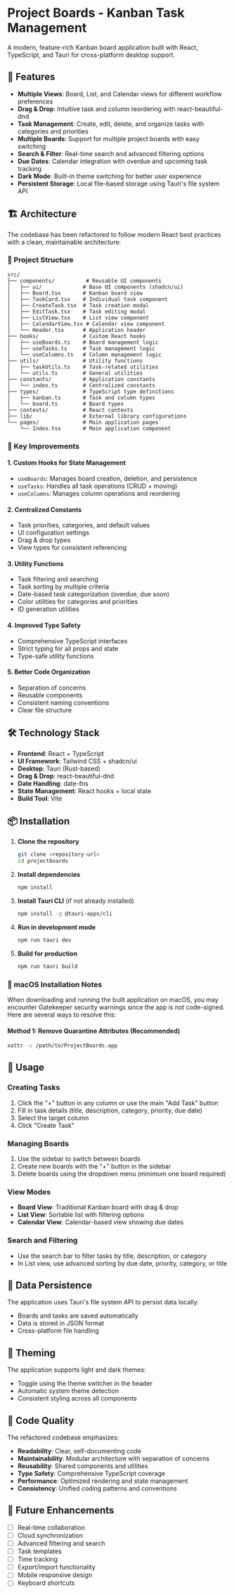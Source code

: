 # Project Boards - Kanban Task Management

A modern, feature-rich Kanban board application built with React, TypeScript, and Tauri for cross-platform desktop support.

## 🚀 Features

- **Multiple Views**: Board, List, and Calendar views for different workflow preferences
- **Drag & Drop**: Intuitive task and column reordering with react-beautiful-dnd
- **Task Management**: Create, edit, delete, and organize tasks with categories and priorities
- **Multiple Boards**: Support for multiple project boards with easy switching
- **Search & Filter**: Real-time search and advanced filtering options
- **Due Dates**: Calendar integration with overdue and upcoming task tracking
- **Dark Mode**: Built-in theme switching for better user experience
- **Persistent Storage**: Local file-based storage using Tauri's file system API

## 🏗️ Architecture

The codebase has been refactored to follow modern React best practices with a clean, maintainable architecture:

### 📁 Project Structure

```
src/
├── components/          # Reusable UI components
│   ├── ui/             # Base UI components (shadcn/ui)
│   ├── Board.tsx       # Kanban board view
│   ├── TaskCard.tsx    # Individual task component
│   ├── CreateTask.tsx  # Task creation modal
│   ├── EditTask.tsx    # Task editing modal
│   ├── ListView.tsx    # List view component
│   ├── CalendarView.tsx # Calendar view component
│   └── Header.tsx      # Application header
├── hooks/              # Custom React hooks
│   ├── useBoards.ts    # Board management logic
│   ├── useTasks.ts     # Task management logic
│   └── useColumns.ts   # Column management logic
├── utils/              # Utility functions
│   ├── taskUtils.ts    # Task-related utilities
│   └── utils.ts        # General utilities
├── constants/          # Application constants
│   └── index.ts        # Centralized constants
├── types/              # TypeScript type definitions
│   ├── kanban.ts       # Task and column types
│   └── board.ts        # Board types
├── contexts/           # React contexts
├── lib/                # External library configurations
└── pages/              # Main application pages
    └── Index.tsx       # Main application component
```

### 🔧 Key Improvements

#### 1. **Custom Hooks for State Management**
- `useBoards`: Manages board creation, deletion, and persistence
- `useTasks`: Handles all task operations (CRUD + moving)
- `useColumns`: Manages column operations and reordering

#### 2. **Centralized Constants**
- Task priorities, categories, and default values
- UI configuration settings
- Drag & drop types
- View types for consistent referencing

#### 3. **Utility Functions**
- Task filtering and searching
- Task sorting by multiple criteria
- Date-based task categorization (overdue, due soon)
- Color utilities for categories and priorities
- ID generation utilities

#### 4. **Improved Type Safety**
- Comprehensive TypeScript interfaces
- Strict typing for all props and state
- Type-safe utility functions

#### 5. **Better Code Organization**
- Separation of concerns
- Reusable components
- Consistent naming conventions
- Clear file structure

## 🛠️ Technology Stack

- **Frontend**: React + TypeScript
- **UI Framework**: Tailwind CSS + shadcn/ui
- **Desktop**: Tauri (Rust-based)
- **Drag & Drop**: react-beautiful-dnd
- **Date Handling**: date-fns
- **State Management**: React hooks + local state
- **Build Tool**: Vite

## 📦 Installation

1. **Clone the repository**
   ```bash
   git clone <repository-url>
   cd projectboards
   ```

2. **Install dependencies**
   ```bash
   npm install
   ```

3. **Install Tauri CLI** (if not already installed)
   ```bash
   npm install -g @tauri-apps/cli
   ```

4. **Run in development mode**
   ```bash
   npm run tauri dev
   ```

5. **Build for production**
   ```bash
   npm run tauri build
   ```

### 🍎 macOS Installation Notes

When downloading and running the built application on macOS, you may encounter Gatekeeper security warnings since the app is not code-signed. Here are several ways to resolve this:

#### Method 1: Remove Quarantine Attributes (Recommended)
```bash
xattr -c /path/to/ProjectBoards.app
```

## 🎯 Usage

### Creating Tasks
1. Click the "+" button in any column or use the main "Add Task" button
2. Fill in task details (title, description, category, priority, due date)
3. Select the target column
4. Click "Create Task"

### Managing Boards
1. Use the sidebar to switch between boards
2. Create new boards with the "+" button in the sidebar
3. Delete boards using the dropdown menu (minimum one board required)

### View Modes
- **Board View**: Traditional Kanban board with drag & drop
- **List View**: Sortable list with filtering options
- **Calendar View**: Calendar-based view showing due dates

### Search and Filtering
- Use the search bar to filter tasks by title, description, or category
- In List view, use advanced sorting by due date, priority, category, or title

## 🔄 Data Persistence

The application uses Tauri's file system API to persist data locally:
- Boards and tasks are saved automatically
- Data is stored in JSON format
- Cross-platform file handling

## 🎨 Theming

The application supports light and dark themes:
- Toggle using the theme switcher in the header
- Automatic system theme detection
- Consistent styling across all components

## 🧪 Code Quality

The refactored codebase emphasizes:
- **Readability**: Clear, self-documenting code
- **Maintainability**: Modular architecture with separation of concerns
- **Reusability**: Shared components and utilities
- **Type Safety**: Comprehensive TypeScript coverage
- **Performance**: Optimized rendering and state management
- **Consistency**: Unified coding patterns and conventions

## 🚀 Future Enhancements

- [ ] Real-time collaboration
- [ ] Cloud synchronization
- [ ] Advanced filtering and search
- [ ] Task templates
- [ ] Time tracking
- [ ] Export/import functionality
- [ ] Mobile responsive design
- [ ] Keyboard shortcuts
